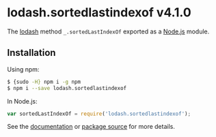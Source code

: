 # lodash.sortedlastindexof v4.1.0

The [lodash](https://lodash.com/) method `_.sortedLastIndexOf` exported as a [Node.js](https://nodejs.org/) module.

## Installation

Using npm:
```bash
$ {sudo -H} npm i -g npm
$ npm i --save lodash.sortedlastindexof
```

In Node.js:
```js
var sortedLastIndexOf = require('lodash.sortedlastindexof');
```

See the [documentation](https://lodash.com/docs#sortedLastIndexOf) or [package source](https://github.com/lodash/lodash/blob/4.1.0-npm-packages/lodash.sortedlastindexof) for more details.
